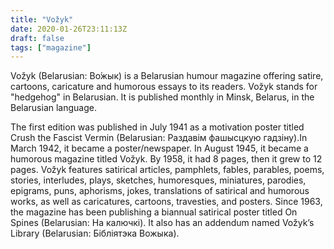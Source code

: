 ```yaml
---
title: "Vožyk"
date: 2020-01-26T23:11:13Z
draft: false
tags: ["magazine"]
---
```

Vožyk (Belarusian: Во́жык) is a Belarusian humour magazine offering satire, cartoons, caricature and humorous essays to its readers. Vožyk stands for "hedgehog" in Belarusian.
It is published monthly in Minsk, Belarus, in the Belarusian language.

<!--more-->

The first edition was published in July 1941 as a motivation poster titled Crush the Fascist Vermin (Belarusian: Раздавім фашысцкую гадзіну).In March 1942, it became a poster/newspaper. In August 1945, it became a humorous magazine titled Vožyk. By 1958, it had 8 pages, then it grew to 12 pages. Vožyk features satirical articles, pamphlets, fables, parables, poems, stories, interludes, plays, sketches, humoresques, miniatures, parodies, epigrams, puns, aphorisms, jokes, translations of satirical and humorous works, as well as caricatures, cartoons, travesties, and posters. Since 1963, the magazine has been publishing a biannual satirical poster titled On Spines (Belarusian: На калючкi). It also has an addendum named Vožyk’s Library (Belarusian: Бібліятэка Вожыка).